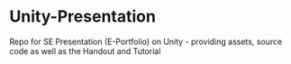 # Unity-Presentation
Repo for SE Presentation (E-Portfolio) on Unity - providing assets, source code as well as the Handout and Tutorial 
